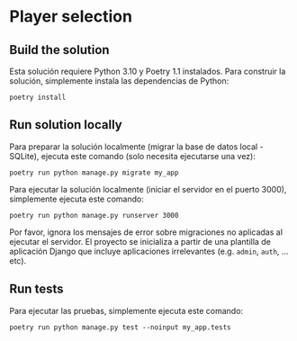 # Player selection

## Build the solution
Esta solución requiere Python 3.10 y Poetry 1.1 instalados. 
Para construir la solución, simplemente instala las dependencias de Python: 
```shell
poetry install
```

## Run solution locally
Para preparar la solución localmente (migrar la base de datos local - SQLite), ejecuta este comando (solo necesita ejecutarse una vez):
```shell
poetry run python manage.py migrate my_app
```

Para ejecutar la solución localmente (iniciar el servidor en el puerto 3000), simplemente ejecuta este comando:
```shell
poetry run python manage.py runserver 3000
```

Por favor, ignora los mensajes de error sobre migraciones no aplicadas al ejecutar el servidor. El proyecto se inicializa a partir de una plantilla de aplicación Django que incluye aplicaciones irrelevantes  (e.g. `admin`, `auth`, ... etc).

## Run tests
Para ejecutar las pruebas, simplemente ejecuta este comando:
```shell
poetry run python manage.py test --noinput my_app.tests
```
